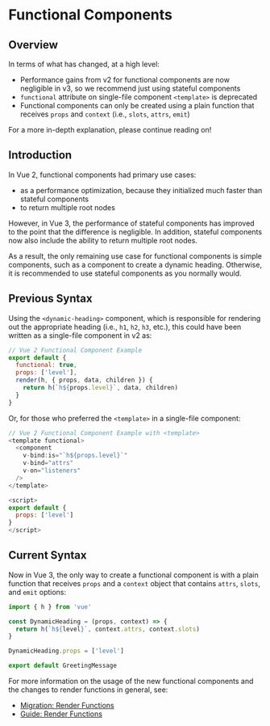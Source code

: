 # Functional Components

## Overview

In terms of what has changed, at a high level:

- Performance gains from v2 for functional components are now negligible in v3, so we recommend just using stateful components
- `functional` attribute on single-file component `<template>` is deprecated
- Functional components can only be created using a plain function that receives `props` and `context` (i.e., `slots`, `attrs`, `emit`)

For a more in-depth explanation, please continue reading on!

## Introduction

In Vue 2, functional components had primary use cases:

- as a performance optimization, because they initialized much faster than stateful components
- to return multiple root nodes

However, in Vue 3, the performance of stateful components has improved to the point that the difference is negligible. In addition, stateful components now also include the ability to return multiple root nodes.

As a result, the only remaining use case for functional components is simple components, such as a component to create a dynamic heading. Otherwise, it is recommended to use stateful components as you normally would.

## Previous Syntax

Using the `<dynamic-heading>` component, which is responsible for rendering out the appropriate heading (i.e., `h1`, `h2`, `h3`, etc.), this could have been written as a single-file component in v2 as:

```js
// Vue 2 Functional Component Example
export default {
  functional: true,
  props: ['level'],
  render(h, { props, data, children }) {
    return h(`h${props.level}`, data, children)
  }
}
```

Or, for those who preferred the `<template>` in a single-file component:

```js
// Vue 2 Functional Component Example with <template>
<template functional>
  <component
    v-bind:is="`h${props.level}`"
    v-bind="attrs"
    v-on="listeners"
  />
</template>

<script>
export default {
  props: ['level']
}
</script>

```

## Current Syntax

Now in Vue 3, the only way to create a functional component is with a plain function that receives `props` and a `context` object that contains `attrs`, `slots`, and `emit` options:

```js
import { h } from 'vue'

const DynamicHeading = (props, context) => {
  return h(`h${level}`, context.attrs, context.slots)
}

DynamicHeading.props = ['level']

export default GreetingMessage
```

For more information on the usage of the new functional components and the changes to render functions in general, see:

- [Migration: Render Functions](TODO)
- [Guide: Render Functions](/guide/render-function.html)

